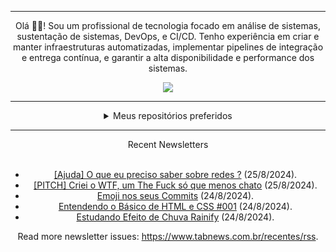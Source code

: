 <div align="center">
<hr>
<p>Olá 👋🏾! Sou um profissional de tecnologia focado em análise de sistemas, sustentação de sistemas, DevOps, e CI/CD. Tenho experiência em criar e manter infraestruturas automatizadas, implementar pipelines de integração e entrega contínua, e garantir a alta disponibilidade e performance dos sistemas.</p>
  <img src="https://media.giphy.com/media/yAGIvCiwPJn5C/giphy.gif">
<hr>
  <details>
  <summary>Meus repositórios preferidos</summary>
  <br />
  Alguns dos meus melhores repositórios:
  <br />
<br />
  <ul><li><a href=https://github.com/KubeNerd/aluratube target="_blank" rel="noopener noreferrer">KubeNerd/aluratube</a> (<b>0</b> ✨ and <b>0</b> 🍴): Aluratube - Desenvolvido durante a imersão React da Alura no final de 2022</li><li><a href=https://github.com/KubeNerd/nlw-ia target="_blank" rel="noopener noreferrer">KubeNerd/nlw-ia</a> (<b>0</b> ✨ and <b>0</b> 🍴): Projeto desenvolvido durante a NLW IA - Usando a API da OPENAI</li><li><a href=https://github.com/KubeNerd/nlw-journey-ia target="_blank" rel="noopener noreferrer">KubeNerd/nlw-journey-ia</a> (<b>0</b> ✨ and <b>0</b> 🍴): NLW IA - Agent de viagens usando python + langchain + GPT</li>
<li>More coming soon :).</li>
</ul>
  </details>
  <hr/>
    <summary>Recent Newsletters</summary>
  <br />
  <ul>
    <li><a href=https://www.tabnews.com.br/jonaspy/ajuda-o-que-eu-preciso-saber-sobre-redes target="_blank" rel="noopener noreferrer">[Ajuda] O que eu preciso saber sobre redes ?</a> (25/8/2024).</li><li><a href=https://www.tabnews.com.br/joaroque/pitch-criei-o-wtf-um-the-fuck-so-que-menos-chato target="_blank" rel="noopener noreferrer">[PITCH] Criei o  WTF, um The Fuck só que menos chato</a> (25/8/2024).</li><li><a href=https://www.tabnews.com.br/JVSMOTA/emoji-nos-seus-commits target="_blank" rel="noopener noreferrer">Emoji nos seus Commits</a> (24/8/2024).</li><li><a href=https://www.tabnews.com.br/josuekla/entendendo-o-basico-de-html-e-css-001 target="_blank" rel="noopener noreferrer">Entendendo o Básico de HTML e CSS #001</a> (24/8/2024).</li><li><a href=https://www.tabnews.com.br/matheus1714/estudando-efeito-de-chuva-rainify target="_blank" rel="noopener noreferrer">Estudando Efeito de Chuva Rainify</a> (24/8/2024).</li>
  </ul>
<p>Read more newsletter issues: <a href="https://www.tabnews.com.br/recentes/rss">https://www.tabnews.com.br/recentes/rss</a>.</p>
  </details>
